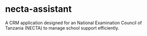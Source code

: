 # necta-assistant
A CRM application designed for an National Examination Council of Tanzania (NECTA) to manage school support efficiently.

